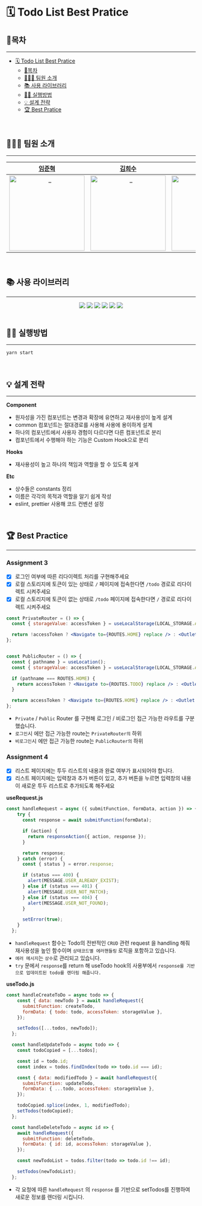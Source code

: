 # 🗓️ Todo List Best Pratice

## 📄목차
---
- [🗓️ Todo List Best Pratice](#️-todo-list-best-pratice)
  - [📄목차](#목차)
  - [🧑🏻‍💻 팀원 소개](#-팀원-소개)
  - [📚 사용 라이브러리](#-사용-라이브러리)
  - [🏃‍♂️ 실행방법](#️-실행방법)
  - [💡 설계 전략](#-설계-전략)
  - [🏆 Best Pratice](#-best-pratice)

<br>

## 🧑🏻‍💻 팀원 소개
----

|[임준혁](https://github.com/Limttugi)|[김희수](https://github.com/dev-dong-su)|[신민경](https://github.com/minkyung00)|[이건희](https://github.com/leezer94)|[권효진](https://github.com/k1hyojin)|[한상준](https://github.com/HANSANGJUN)|[김정원](https://github.com/k-gardn)|
| :---: | :---: | :---: | :---: | :---: | :---:| :---: |
<img src="https://avatars.githubusercontent.com/u/67939901?v=4" width=200px alt="_"/> | <img src="https://avatars.githubusercontent.com/u/16986867?s=96&v=4" width=200px alt="_"/> | <img src="https://avatars.githubusercontent.com/u/80238096?v=4" width=200px alt="_"/> | <img src="https://avatars.githubusercontent.com/u/83988230?v=4" width=200px alt="_"> | <img src="https://avatars.githubusercontent.com/u/100255414?v=4" width=200px alt="_"> | <img src="https://avatars.githubusercontent.com/u/102160859?v=4" width=200px alt="_">|<img src="https://avatars.githubusercontent.com/u/108037773?v=4" width=200px alt="_">|

<br>

## 📚 사용 라이브러리
---
<div align="center">
<img src="https://img.shields.io/badge/tailwindcss-%2338B2AC.svg?style=for-the-badge&logo=tailwind-css&logoColor=white" />
<img src="https://img.shields.io/badge/styled components-DB7093?style=for-the-badge&logo=styled-components&logoColor=white" />

<img src="https://img.shields.io/badge/Axios-5A29E4?style=for-the-badge&logo=axios&logoColor=white" />
<img src="https://img.shields.io/badge/ReactRouter-CA4245?style=for-the-badge&logo=react-router&logoColor=white" />

<img src="https://img.shields.io/badge/eslint-4B32C3?style=for-the-badge&logo=eslint&logoColor=white" />
<img src="https://img.shields.io/badge/Prettier-F7B93E?style=for-the-badge&logo=prettier&logoColor=white" />
</div>

<br>

## 🏃‍♂️ 실행방법
----
```
yarn start
```

<br>

## 💡 설계 전략
---
**Component**
* 원자성을 가진 컴포넌트는 변경과 확장에 유연하고 재사용성이 높게 설계
* common 컴포넌트는 절대경로를 사용해 사용에 용이하게 설계
* 하나의 컴포넌트에서 사용자 경험이 다르다면 다른 컴포넌트로 분리
* 컴포넌트에서 수행해야 하는 기능은 Custom Hook으로 분리


**Hooks**
* 재사용성이 높고 하나의 책임과 역할을 할 수 있도록 설계


**Etc**
* 상수들은 constants 정리
* 이름은 각각의 목적과 역할을 알기 쉽게 작성
* eslint, prettier 사용해 코드 컨벤션 설정

<br>

## 🏆 Best Practice
---

### Assignment 3

- [x] 로그인 여부에 따른 리다이렉트 처리를 구현해주세요
- [x] 로컬 스토리지에 토큰이 있는 상태로 `/` 페이지에 접속한다면 `/todo` 경로로 리다이렉트 시켜주세요
- [x] 로컬 스토리지에 토큰이 없는 상태로 `/todo` 페이지에 접속한다면 `/` 경로로 리다이렉트 시켜주세요
```jsx
const PrivateRouter = () => {
  const { storageValue: accessToken } = useLocalStorage(LOCAL_STORAGE.ACCESS_TOKEN);

  return !accessToken ? <Navigate to={ROUTES.HOME} replace /> : <Outlet />;
};


const PublicRouter = () => {
  const { pathname } = useLocation();
  const { storageValue: accessToken } = useLocalStorage(LOCAL_STORAGE.ACCESS_TOKEN);

  if (pathname === ROUTES.HOME) {
    return accessToken ? <Navigate to={ROUTES.TODO} replace /> : <Outlet />;
  }

  return accessToken ? <Navigate to={ROUTES.HOME} replace /> : <Outlet />;
};
```

- `Private` / `Public` Router 를 구현해 로그인 / 비로그인 접근 가능한 라우트를 구분했습니다.
- `로그인`시 에만 접근 가능한 route는 `PrivateRouter의` 하위
- `비로그인`시 에만 접근 가능한 route는 `PublicRouter의` 하위


### Assignment 4

- [x] 리스트 페이지에는 투두 리스트의 내용과 완료 여부가 표시되어야 합니다.
- [x] 리스트 페이지에는 입력창과 추가 버튼이 있고, 추가 버튼을 누르면 입력창의 내용이
      새로운 투두 리스트로 추가되도록 해주세요

**useRequest.js**
```jsx
const handleRequest = async ({ submitFunction, formData, action }) => {
    try {
      const response = await submitFunction(formData);

      if (action) {
        return responseAction({ action, response });
      }

      return response;
    } catch (error) {
      const { status } = error.response;

      if (status === 400) {
        alert(MESSAGE.USER_ALREADY_EXIST);
      } else if (status === 401) {
        alert(MESSAGE.USER_NOT_MATCH);
      } else if (status === 404) {
        alert(MESSAGE.USER_NOT_FOUND);
      }

      setError(true);
    }
  };
```
- `handleRequest` 함수는 Todo의 전반적인 `CRUD` 관련 request 을 handling 해줘 재사용성을 높인 함수이며 `상태코드별 에러핸들링` 로직을 포함하고 있습니다.
- `에러 메시지`는 `상수`로 관리되고 있습니다.
- `try` 문에서 `response`를 return 해 useTodo hook의 사용부에서 `response를 기반으로 업데이트된 todo를 렌더링 해줍니다.`


**useTodo.js**
```jsx
const handleCreateToDo = async todo => {
    const { data: newTodo } = await handleRequest({
      submitFunction: createTodo,
      formData: { todo: todo, accessToken: storageValue },
    });

    setTodos([...todos, newTodo]);
  };

  const handleUpdateTodo = async todo => {
    const todoCopied = [...todos];

    const id = todo.id;
    const index = todos.findIndex(todo => todo.id === id);

    const { data: modifiedTodo } = await handleRequest({
      submitFunction: updateTodo,
      formData: { ...todo, accessToken: storageValue },
    });

    todoCopied.splice(index, 1, modifiedTodo);
    setTodos(todoCopied);
  };

  const handleDeleteTodo = async id => {
    await handleRequest({
      submitFunction: deleteTodo,
      formData: { id: id, accessToken: storageValue },
    });

    const newTodoList = todos.filter(todo => todo.id !== id);

    setTodos(newTodoList);
  };
```
- 각 요청에 따른 `handleRequest` 의 `response` 를 기반으로 setTodos를 진행하여 새로운 정보를 렌더링 시킵니다.